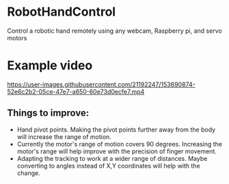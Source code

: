 # RobotHandControl
Control a robotic hand remotely using any webcam, Raspberry pi, and servo motors

# Example video

https://user-images.githubusercontent.com/21192247/153690874-52e6c2b2-05ce-47e7-a650-60e73d0ecfe7.mp4



## Things to improve:
- Hand pivot points. Making the pivot points further away from the body will increase the range of motion.
- Currently the motor's range of motion covers 90 degrees. Increasing the motor's range will help improve with the precision of finger movement.
- Adapting the tracking to work at a wider range of distances. Maybe converting to angles instead of X,Y coordinates will help with the change.
